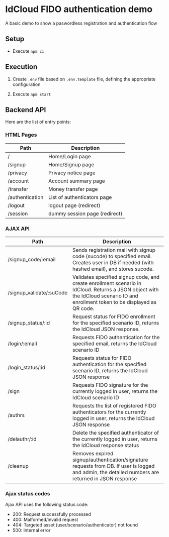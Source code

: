 # IdCloud FIDO authentication demo

A basic demo to show a paswordless registration and authentication flow

## Setup

* Execute `npm ci` 

## Execution

1. Create `.env` file based on `.env.template` file, defining the appropriate configuration

2. Execute `npm start`

## Backend API

Here are the list of entry points:

### HTML Pages

Path | Description 
---- | -----------
/           | Home/Login page 
/signup     | Home/Signup page 
/privacy    | Privacy notice page 
/account    | Account summary page 
/transfer   | Money transfer page 
/authentication | List of authenticators page 
/logout | logout page (redirect)
/session | dummy session page (redirect)


### AJAX API

Path                | Description 
-----------------   | -----------
/signup_code/:email      | Sends registration mail with signup code (sucode) to specified email. Creates user in DB if needed (with hashed email), and stores sucode.
/signup_validate/:suCode | Validates specified signup code, and create enrollment scenario in IdCloud. Returns a JSON object with the IdCloud scenario ID and enrollment token to be displayed as QR code.
/signup_status/:id       | Request status for FIDO enrollment for the specified scenario ID, returns the IdCloud JSON response.
/login/:email     | Requests FIDO authentication for the specified email, returns the IdCloud scenario ID
/login_status/:id | Requests status for FIDO authentication for the specified scenario ID, returns the IdCloud JSON response
/sign             | Requests FIDO signature for the currently logged in user, returns the IdCloud scenario ID
/authrs          | Requests the list of registered FIDO authenticators for the currently logged in user, returns the IdCloud JSON response
/delauthr/:id    | Delete the specified authenticator of the currently logged in user, returns the IdCloud  response status
/cleanup | Removes expired signup/authentication/signature requests from DB. If user is logged and admin, the detailed numbers are returned in JSON response

### Ajax status codes

Ajax API uses the following status code:
* 200: Request successfully processed
* 400: Malformed/invalid request
* 404: Targeted asset (user/scenario/authenticator) not found
* 500: Internal error

